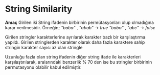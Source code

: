 # String Similarity

**Amaç**
Girilen iki String ifadenin birbirinin permütasyonları olup olmadığına karar verilmesidir. Örneğin;
_"baba"_ , _"abab"_ -> _true_
_"baba"_ , _"abc"_ -> _false_

Girilen stringler karakterlerine ayrılarak karakter bazlı bir karşılaştırma yapıldı. Girilen stringlerden karakter olarak daha fazla karaktere sahip stringin karakter sayısı az olan stringle 

Uzunluğu fazla olan string ifadenin diğer string ifade ile karakterleri karşılaştırılarak,  aralarındaki benzerlik % 70 den ise bu stringler birbirinin permutasyonu olabilir kabul edilmiştir.
